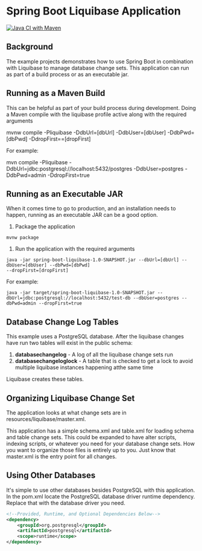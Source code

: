 # Spring Boot Liquibase Application
[![Java CI with Maven](https://github.com/prasanth595/Spring-Boot-Liquibase-Application/actions/workflows/maven.yml/badge.svg)](https://github.com/prasanth595/Spring-Boot-Liquibase-Application/actions/workflows/maven.yml)
## Background

The example projects demonstrates how to use Spring Boot in combination with Liquibase to manage database change sets.
This application can run as part of a build process or as an executable jar.

## Running as a Maven Build

This can be helpful as part of your build process during development. Doing a Maven compile with the liquibase profile
active along with the required arguments

mvnw compile -Pliquibase -DdbUrl=[dbUrl] -DdbUser=[dbUser] -DdbPwd=[dbPwd] -DdropFirst==[dropFirst]

For example:

mvn compile -Pliquibase -DdbUrl=jdbc:postgresql://localhost:5432/postgres -DdbUser=postgres -DdbPwd=admin -DdropFirst=true


## Running as an Executable JAR

When it comes time to go to production, and an installation needs to happen, running as an executable JAR can be a good
option.

1. Package the application

```
mvnw package
```

1. Run the application with the required arguments

```
java -jar spring-boot-liquibase-1.0-SNAPSHOT.jar --dbUrl=[dbUrl] --dbUser=[dbUser] --dbPwd=[dbPwd]
--dropFirst=[dropFirst]
```

For example:

```
java -jar target/spring-boot-liquibase-1.0-SNAPSHOT.jar --dbUrl=jdbc:postgresql://localhost:5432/test-db --dbUser=postgres --dbPwd=admin --dropFirst=true
```

## Database Change Log Tables

This example uses a PostgreSQL database. After the liquibase changes have run two tables will exist in the public
schema:

1. **databasechangelog** - A log of all the liquibase change sets run
1. **databasechangeloglock** - A table that is checked to get a lock to avoid multiple liquibase instances happening
   atthe same time

Liquibase creates these tables.

## Organizing Liquibase Change Set

The application looks at what change sets are in resources/liquibase/master.xml.

This application has a simple schema.xml and table.xml for loading schema and table change sets. This could be expanded
to have alter scripts, indexing scripts, or whatever you need for your database change sets. How you want to organize
those files is entirely up to you. Just know that master.xml is the entry point for all changes.

## Using Other Databases

It's simple to use other databases besides PostgreSQL with this application. In the pom.xml locate the PostgreSQL
database driver runtime dependency. Replace that with the database driver you need.

```xml
<!--Provided, Runtime, and Optional Dependencies Below-->
<dependency>
    <groupId>org.postgresql</groupId>
    <artifactId>postgresql</artifactId>
    <scope>runtime</scope>
</dependency>
```